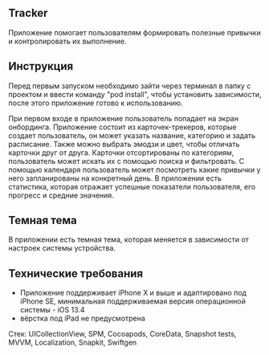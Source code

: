 ## Tracker

Приложение помогает пользователям формировать полезные привычки и контролировать их выполнение.

## Инструкция

Перед первым запуском необходимо зайти через терминал в папку с проектом и ввести команду "pod install", чтобы установить зависимости, после этого приложение готово к использованию.

При первом входе в приложение пользователь попадает на экран онбординга. Приложение состоит из карточек-трекеров, которые создает пользователь, он может указать название, категорию и задать расписание. Также можно выбрать эмодзи и цвет, чтобы отличать карточки друг от друга. Карточки отсортированы по категориям, пользователь может искать их с помощью поиска и фильтровать. С помощью календаря пользователь может посмотреть какие привычки у него запланированы на конкретный день. В приложении есть статистика, которая отражает успешные показатели пользователя, его прогресс и средние значения.

## Темная тема

В приложении есть темная тема, которая меняется в зависимости от настроек системы устройства.

## Технические требования

- Приложение поддерживает iPhone X и выше и адаптировано под iPhone SE, минимальная поддерживаемая версия операционной системы - iOS 13.4
- вёрстка под iPad не предусмотрена

Стек: UICollectionView, SPM, Cocoapods, CoreData, Snapshot tests, MVVM, Localization, Snapkit, Swiftgen
